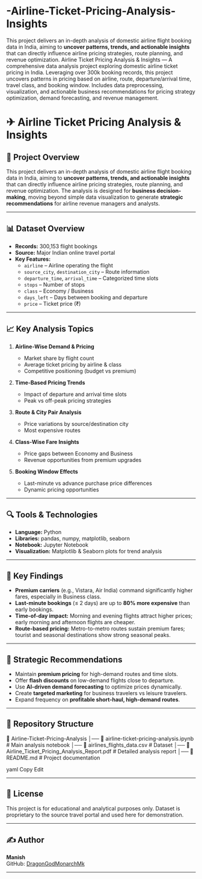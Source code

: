 # -Airline-Ticket-Pricing-Analysis-Insights
This project delivers an in-depth analysis of domestic airline flight booking data in India, aiming to **uncover patterns, trends, and actionable insights** that can directly influence airline pricing strategies, route planning, and revenue optimization. 
Airline Ticket Pricing Analysis & Insights — A comprehensive data analysis project exploring domestic airline ticket pricing in India. Leveraging over 300k booking records, this project uncovers patterns in pricing based on airline, route, departure/arrival time, travel class, and booking window. Includes data preprocessing, visualization, and actionable business recommendations for pricing strategy optimization, demand forecasting, and revenue management.


# ✈ Airline Ticket Pricing Analysis & Insights

## 📌 Project Overview
This project delivers an in-depth analysis of domestic airline flight booking data in India, aiming to **uncover patterns, trends, and actionable insights** that can directly influence airline pricing strategies, route planning, and revenue optimization.
The analysis is designed for **business decision-making**, moving beyond simple data visualization to generate **strategic recommendations** for airline revenue managers and analysts.

---

## 📊 Dataset Overview
- **Records:** 300,153 flight bookings
- **Source:** Major Indian online travel portal
- **Key Features:**
  - `airline` – Airline operating the flight
  - `source_city`, `destination_city` – Route information
  - `departure_time`, `arrival_time` – Categorized time slots
  - `stops` – Number of stops
  - `class` – Economy / Business
  - `days_left` – Days between booking and departure
  - `price` – Ticket price (₹)

---

## 📈 Key Analysis Topics
1. **Airline-Wise Demand & Pricing**
   - Market share by flight count
   - Average ticket pricing by airline & class
   - Competitive positioning (budget vs premium)

2. **Time-Based Pricing Trends**
   - Impact of departure and arrival time slots
   - Peak vs off-peak pricing strategies

3. **Route & City Pair Analysis**
   - Price variations by source/destination city
   - Most expensive routes

4. **Class-Wise Fare Insights**
   - Price gaps between Economy and Business
   - Revenue opportunities from premium upgrades

5. **Booking Window Effects**
   - Last-minute vs advance purchase price differences
   - Dynamic pricing opportunities

---

## 🔍 Tools & Technologies
- **Language:** Python
- **Libraries:** pandas, numpy, matplotlib, seaborn
- **Notebook:** Jupyter Notebook
- **Visualization:** Matplotlib & Seaborn plots for trend analysis

---

## 📌 Key Findings
- **Premium carriers** (e.g., Vistara, Air India) command significantly higher fares, especially in Business class.
- **Last-minute bookings** (≤ 2 days) are up to **80% more expensive** than early bookings.
- **Time-of-day impact:** Morning and evening flights attract higher prices; early morning and afternoon flights are cheaper.
- **Route-based pricing:** Metro-to-metro routes sustain premium fares; tourist and seasonal destinations show strong seasonal peaks.

---

## 🚀 Strategic Recommendations
- Maintain **premium pricing** for high-demand routes and time slots.
- Offer **flash discounts** on low-demand flights close to departure.
- Use **AI-driven demand forecasting** to optimize prices dynamically.
- Create **targeted marketing** for business travelers vs leisure travelers.
- Expand frequency on **profitable short-haul, high-demand routes**.

---

## 📂 Repository Structure

📁 Airline-Ticket-Pricing-Analysis
│── 📄 airline-ticket-pricing-analysis.ipynb # Main analysis notebook
│── 📄 airlines_flights_data.csv # Dataset
│── 📄 Airline_Ticket_Pricing_Analysis_Report.pdf # Detailed analysis report
│── 📄 README.md # Project documentation

yaml
Copy
Edit

---

## 📜 License
This project is for educational and analytical purposes only. Dataset is proprietary to the source travel portal and used here for demonstration.

---

## ✍ Author
**Manish**  
GitHub: [DragonGodMonarchMk](https://github.com/DragonGodMonarchMk)

---
